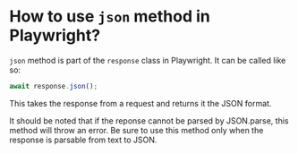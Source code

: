# How to use `json` method in Playwright?

`json` method is part of the `response` class in Playwright. It can be called like so:

```javascript
await response.json();
```

This takes the response from a request and returns it the JSON format.

It should be noted that if the reponse cannot be parsed by JSON.parse, this method will throw an error. Be sure to use this method only when the response is parsable from text to JSON.